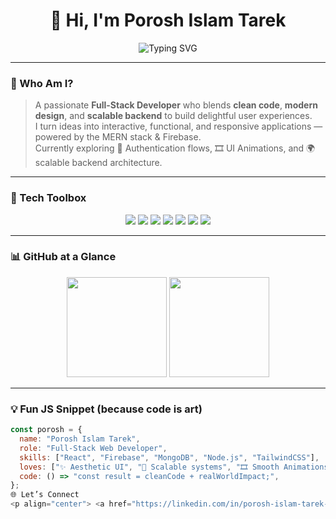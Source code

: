 <h1 align="center">👋 Hi, I'm Porosh Islam Tarek</h1>

<p align="center">
  <img src="https://readme-typing-svg.demolab.com?font=Fira+Code&pause=1000&center=true&width=435&lines=Full-Stack+Web+Developer;Clean+Code+Lover;Aesthetic+UI+Builder+%F0%9F%92%A8;Firebase+%7C+MongoDB+%7C+Tailwind+%7C+React" alt="Typing SVG" />
</p>

---

### 🧠 Who Am I?
> A passionate **Full-Stack Developer** who blends **clean code**, **modern design**, and **scalable backend** to build delightful user experiences.  
> I turn ideas into interactive, functional, and responsive applications — powered by the MERN stack & Firebase.  
> Currently exploring 🔐 Authentication flows, 🎞️ UI Animations, and 🌍 scalable backend architecture.

---

### 🧰 Tech Toolbox
<p align="center">
  <img src="https://img.shields.io/badge/React-61DAFB?style=for-the-badge&logo=react&logoColor=black" />
  <img src="https://img.shields.io/badge/Node.js-339933?style=for-the-badge&logo=node.js&logoColor=white" />
  <img src="https://img.shields.io/badge/MongoDB-4EA94B?style=for-the-badge&logo=mongodb&logoColor=white" />
  <img src="https://img.shields.io/badge/Firebase-FFCA28?style=for-the-badge&logo=firebase&logoColor=black" />
  <img src="https://img.shields.io/badge/Express.js-000000?style=for-the-badge&logo=express&logoColor=white" />
  <img src="https://img.shields.io/badge/TailwindCSS-38B2AC?style=for-the-badge&logo=tailwind-css&logoColor=white" />
  <img src="https://img.shields.io/badge/Vite-646CFF?style=for-the-badge&logo=vite&logoColor=white" />
</p>

---

### 📊 GitHub at a Glance
<p align="center">
  <img src="https://github-readme-stats.vercel.app/api?username=taanzzz&show_icons=true&theme=tokyonight&border_radius=10&hide_title=true" height="160" />
  <img src="https://streak-stats.demolab.com/?user=taanzzz&theme=tokyonight&border_radius=10" height="160" />
</p>

---

### 💡 Fun JS Snippet (because code is art)
```js
const porosh = {
  name: "Porosh Islam Tarek",
  role: "Full-Stack Web Developer",
  skills: ["React", "Firebase", "MongoDB", "Node.js", "TailwindCSS"],
  loves: ["✨ Aesthetic UI", "🎯 Scalable systems", "🎞️ Smooth Animations"],
  code: () => "const result = cleanCode + realWorldImpact;",
};
🌐 Let’s Connect
<p align="center"> <a href="https://linkedin.com/in/porosh-islam-tarek-567836367" target="_blank"> <img src="https://img.shields.io/badge/LinkedIn-blue?style=for-the-badge&logo=linkedin&logoColor=white" /> </a> <a href="https://joyous-net.surge.sh" target="_blank"> <img src="https://img.shields.io/badge/Portfolio-black?style=for-the-badge&logo=vercel&logoColor=white" /> </a> </p>
